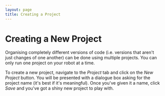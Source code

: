 ```yaml
---
layout: page
title: Creating a Project
---
```


Creating a New Project
======================

Organising completely different versions of code (i.e.
versions that aren't just changes of one another) can be done using multiple projects.
You can only run one project on your robot at a time.

To create a new project, navigate to the _Project_ tab and click on the _New Project_ button.
You will be presented with a dialogue box asking for the project name (it's best if it's meaningful).
Once you've given it a name, click _Save_ and you've got a shiny new project to play with.
